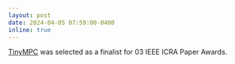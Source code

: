 ```yaml
---
layout: post
date: 2024-04-05 07:59:00-0400
inline: true
---
```


[TinyMPC](http://tinympc.org) was selected as a finalist for 03 IEEE ICRA Paper Awards.
